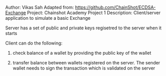 Author: Vikas Sah
Adapted from: https://github.com/ChainShot/ECDSA-Exchange
Project: Chainshot Academy Project 1
Description:
Client/server application to simulate a basic Exchange

Server has a set of public and private keys regisetred to the server when it starts

Client can do the following:

1) check balance of a wallet by providing the public key of the wallet

2) transfer balance between wallets registered on the server. The sender wallet needs to sign the transaction which is validated
on the server


